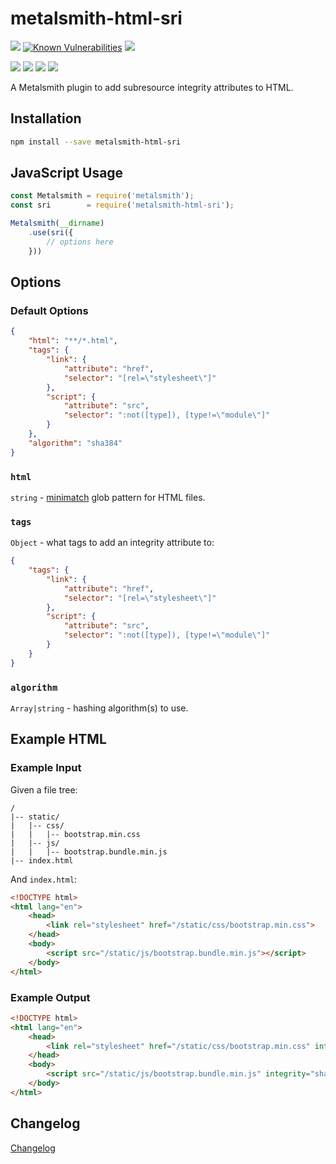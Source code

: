 # metalsmith-html-sri

[![](https://badgen.net/npm/v/metalsmith-html-sri?icon=npm)](https://www.npmjs.com/package/metalsmith-html-sri)
[![Known Vulnerabilities](https://snyk.io/test/npm/metalsmith-html-sri/badge.svg)](https://snyk.io/test/npm/metalsmith-html-sri)
[![](https://badgen.net/npm/dw/metalsmith-html-sri)](https://www.npmjs.com/package/metalsmith-html-sri)

[![](https://badgen.net/badge/emmercm/metalsmith-html-sri/purple?icon=github)](https://github.com/emmercm/metalsmith-html-sri)
[![](https://badgen.net/circleci/github/emmercm/metalsmith-html-sri/master?icon=circleci)](https://github.com/emmercm/metalsmith-html-sri/blob/master/.circleci/config.yml)
[![](https://badgen.net/codecov/c/github/emmercm/metalsmith-html-sri/master?icon=codecov)](https://codecov.io/gh/emmercm/metalsmith-html-sri)
[![](https://badgen.net/github/license/emmercm/metalsmith-html-sri?color=grey)](https://github.com/emmercm/metalsmith-html-sri/blob/master/LICENSE)

A Metalsmith plugin to add subresource integrity attributes to HTML.

## Installation

```bash
npm install --save metalsmith-html-sri
```

## JavaScript Usage

```javascript
const Metalsmith = require('metalsmith');
const sri        = require('metalsmith-html-sri');

Metalsmith(__dirname)
    .use(sri({
        // options here
    }))
```

## Options

### Default Options

```json
{
    "html": "**/*.html",
    "tags": {
        "link": {
            "attribute": "href",
            "selector": "[rel=\"stylesheet\"]"
        },
        "script": {
            "attribute": "src",
            "selector": ":not([type]), [type!=\"module\"]"
        }
    },
    "algorithm": "sha384"
}
```

### `html`

`string` - [minimatch](https://www.npmjs.com/package/minimatch) glob pattern for HTML files.

### `tags`

`Object` - what tags to add an integrity attribute to:

```json
{
    "tags": {
        "link": {
            "attribute": "href",
            "selector": "[rel=\"stylesheet\"]"
        },
        "script": {
            "attribute": "src",
            "selector": ":not([type]), [type!=\"module\"]"
        }
    }
}
```

### `algorithm`

`Array|string` - hashing algorithm(s) to use.

## Example HTML

### Example Input

Given a file tree:

```
/
|-- static/
|   |-- css/
|   |   |-- bootstrap.min.css
|   |-- js/
|   |   |-- bootstrap.bundle.min.js
|-- index.html
```

And `index.html`:

```html
<!DOCTYPE html>
<html lang="en">
    <head>
        <link rel="stylesheet" href="/static/css/bootstrap.min.css">
    </head>
    <body>
        <script src="/static/js/bootstrap.bundle.min.js"></script>
    </body>
</html>
```

### Example Output

```html
<!DOCTYPE html>
<html lang="en">
    <head>
        <link rel="stylesheet" href="/static/css/bootstrap.min.css" integrity="sha384-...">
    </head>
    <body>
        <script src="/static/js/bootstrap.bundle.min.js" integrity="sha384-..."></script>
    </body>
</html>
```

## Changelog

[Changelog](./CHANGELOG.md)
